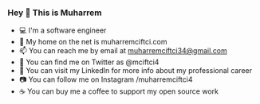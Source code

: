 ### Hey 👋 This is Muharrem

- 💻 I'm a software engineer
- 🔗 My home on the net is muharremciftci.com
- 📫 You can reach me by email at muharremciftci34@gmail.com
- 🐤 You can find me on Twitter as @mciftci4
- 💼 You can visit my LinkedIn for more info about my professional career
- 📷 You can follow me on Instagram /muharremciftci4
- ☕ You can buy me a coffee to support my open source work


